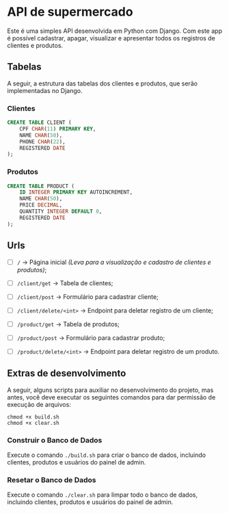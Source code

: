 # API de supermercado
Este é uma simples API desenvolvida em Python com Django. Com este app é possível cadastrar, apagar,
visualizar e apresentar todos os registros de clientes e produtos.

## Tabelas
A seguir, a estrutura das tabelas dos clientes e produtos, que serão implementadas no Django.

### Clientes

```SQL
CREATE TABLE CLIENT (
	CPF CHAR(11) PRIMARY KEY,
	NAME CHAR(50),
	PHONE CHAR(22),
	REGISTERED DATE
);
```

### Produtos

```SQL
CREATE TABLE PRODUCT (
	ID INTEGER PRIMARY KEY AUTOINCREMENT,
	NAME CHAR(50),
	PRICE DECIMAL,
	QUANTITY INTEGER DEFAULT 0,
	REGISTERED DATE
);
```

## Urls
- [ ] `/` -> Página inicial _(Leva para a visualização e cadastro de clientes e produtos)_;

- [ ] `/client/get` -> Tabela de clientes;
- [ ] `/client/post` -> Formulário para cadastrar cliente;
- [ ] `/client/delete/<int>` -> Endpoint para deletar registro de um cliente;

- [ ] `/product/get` -> Tabela de produtos;
- [ ] `/product/post` -> Formulário para cadastrar produto;
- [ ] `/product/delete/<int>` -> Endpoint para deletar registro de um produto.

## Extras de desenvolvimento
A seguir, alguns scripts para auxiliar no desenvolvimento do projeto, mas antes, você deve executar os seguintes comandos para dar permissão de execução de arquivos:
```console
chmod +x build.sh
chmod +x clear.sh
```

### Construir o Banco de Dados
Execute o comando `./build.sh` para criar o banco de dados, incluindo clientes, produtos e usuários do
painel de admin.

### Resetar o Banco de Dados
Execute o comando `./clear.sh` para limpar todo o banco de dados, incluindo clientes, produtos e usuários
do painel de admin.